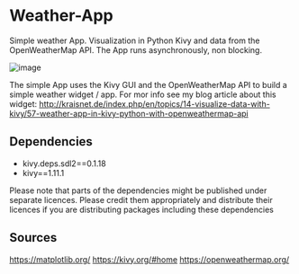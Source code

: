 # Weather-App
Simple weather App. Visualization in Python Kivy and data from the OpenWeatherMap API.
The App runs asynchronously, non blocking.

![image](https://user-images.githubusercontent.com/62139258/122603456-a5b7c500-d074-11eb-834e-aa9c620f258f.png)

The simple App uses the Kivy GUI and the OpenWeatherMap API to build a simple weather widget / app.
For mor info see my blog article about this widget: http://kraisnet.de/index.php/en/topics/14-visualize-data-with-kivy/57-weather-app-in-kivy-python-with-openweathermap-api

## Dependencies
* kivy.deps.sdl2==0.1.18
* kivy==1.11.1

Please note that parts of the dependencies might be published under separate licences. Please credit them appropriately and distribute their licences if you are distributing packages including these dependencies

## Sources
https://matplotlib.org/
https://kivy.org/#home
https://openweathermap.org/
